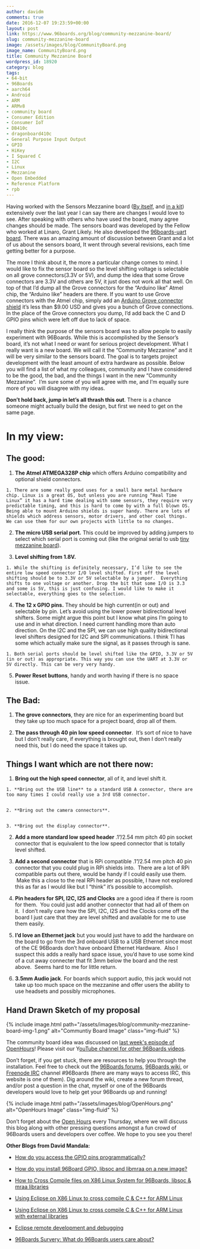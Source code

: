 ```yaml
---
author: davidm
comments: true
date: 2016-12-07 19:23:59+00:00
layout: post
link: https://www.96boards.org/blog/community-mezzanine-board/
slug: community-mezzanine-board
image: /assets/images/blog/CommunityBoard.png
image_name: CommunityBoard.png
title: Community Mezzanine Board
wordpress_id: 18920
category: blog
tags:
- 64-bit
- 96Boards
- aarch64
- Android
- ARM
- ARMv8
- community board
- Consumer Edition
- Consumer IoT
- DB410c
- dragonboard410c
- General Purpose Input Output
- GPIO
- HiKey
- I Squared C
- I2C
- Linux
- Mezzanine
- Open Embedded
- Reference Platform
- rpb
---
```


Having worked with the Sensors Mezzanine board ([By itself](/product/sensors-mezzanine/), and [in a kit](/products/mezzanine/)) extensively over the last year I can say there are changes I would love to see. After speaking with others who have used the board, many agree changes should be made. The sensors board was developed by the Fellow who worked at Linaro, Grant Likely. He also developed the [96boards-uart board](/product/uartserial/). There was an amazing amount of discussion between Grant and a lot of us about the sensors board, It went through several revisions, each time getting better for a purpose.

The more I think about it, the more a particular change comes to mind. I would like to fix the sensor board so the level shifting voltage is selectable on all grove connectors(3.3V or 5V), and dump the idea that some Grove connectors are 3.3V and others are 5V, it just does not work all that well. On top of that I’d dump all the Grove connectors for the “Arduino like” Atmel chip, the “Arduino like” headers are there. If you want to use Grove connectors with the Atmel chip, simply add an [Arduino Grove connector shield](https://www.seeedstudio.com/Base-Shield-V2-p-1378.html) it’s less than $9.00 USD and gives you a bunch of Grove connections. In the place of the Grove connectors you dump, I’d add back the C and D GPIO pins which were left off due to lack of space.

I really think the purpose of the sensors board was to allow people to easily experiment with 96Boards. While this is accomplished by the Sensor’s board, it’s not what I need or want for serious project development. What I really want is a new board. We will call it the “Community Mezzanine” and it will be very similar to the sensors board. The goal is to targets project development with the least amount of extra hardware as possible. Below you will find a list of what my colleagues, community and I have considered to be the good, the bad, and the things I want in the new “Community Mezzanine”.  I’m sure some of you will agree with me, and I’m equally sure more of you will disagree with my ideas.

**Don’t hold back, jump in let’s all thrash this out**. There is a chance someone might actually build the design, but first we need to get on the same page.


# **In my view:**




## **The good:**






  1. **The Atmel ATMEGA328P chip** which offers Arduino compatibility and optional shield connectors.


    1. There are some really good uses for a small bare metal hardware chip. Linux is a great OS, but unless you are running “Real Time Linux” it has a hard time dealing with some sensors, they require very predictable timing, and this is hard to come by with a full blown OS. Being able to mount Arduino shields is super handy. There are lots of shields which address sensors, motor drivers, and other cool things. We can use them for our own projects with little to no changes.





  2. **The micro USB serial port.** This could be improved by adding jumpers to select which serial port is coming out (like the original serial to usb [tiny mezzanine board](/product/uartserial/)).


  3. **Level shifting from 1.8V.**  


    1. While the shifting is definitely necessary, I’d like to see the entire low speed connector I/O level shifted. First off the level shifting should be to 3.3V or 5V selectable by a jumper.  Everything shifts to one voltage or another. Drop the bit that some I/O is 3.3 and some is 5V, this is just confusing. I would like to make it selectable, everything goes to the selection.  





  4. **The 12 x GPIO pins.** They should be high current(in or out) and selectable by pin. Let’s avoid using the lower power bidirectional level shifters. Some might argue this point but I know what pins I’m going to use and in what direction. I need current handling more than auto direction. On the I2C and the SPI, we can use high quality bidirectional level shifters designed for I2C and SPI communications. I think TI has some which actually make sure the signal, as it passes through is sane.


    1. Both serial ports should be level shifted like the GPIO, 3.3V or 5V (in or out) as appropriate. This way you can use the UART at 3.3V or 5V directly. This can be very very handy.





  5. **Power Reset buttons**, handy and worth having if there is no space issue.




## **The Bad:**






  1. **The grove connectors**, they are nice for an experimenting board but they take up too much space for a project board, drop all of them.


  2. **The pass through 40 pin low speed connector**.  It’s sort of nice to have but I don’t really care, if everything is brought out, then I don’t really need this, but I do need the space it takes up.




## **Things I want which are not there now:**






  1. **Bring out the high speed connector**, all of it, and level shift it.


    1. **Bring out the USB line** to a standard USB A connector, there are too many times I could really use a 3rd USB connector.


    2. **Bring out the camera connectors**.


    3. **Bring out the display connector**.





  2. **Add a more standard low speed header** .1”/2.54 mm pitch 40 pin socket connector that is equivalent to the low speed connector that is totally level shifted.


  3. **Add a second connector** that is RPi compatible .1”/2.54 mm pitch 40 pin connector that you could plug in RPi shields into.  There are a lot of RPi compatible parts out there, would be handy if I could easily use them.  Make this a close to the real RPi header as possible, I have not explored this as far as I would like but I “think” it’s possible to accomplish.


  4. **Pin headers for SPI, I2C, I2S and Clocks** are a good idea if there is room for them.  You could just add another connector that had all of them on it.  I don’t really care how the SPI, I2C, I2S and the Clocks come off the board I just care that they are level shifted and available for me to use them easily.


  5. **I’d love an Ethernet jack** but you would just have to add the hardware on the board to go from the 3rd onboard USB to a USB Ethernet since most of the CE 96Boards don’t have onboard Ethernet Hardware.  Also I suspect this adds a really hard space issue, you’d have to use some kind of a cut away connecter that fit 3mm below the board and the rest above.  Seems hard to me for little return.


  6. **3.5mm Audio jack**. For boards which support audio, this jack would not take up too much space on the mezzanine and offer users the ability to use headsets and possibly microphones.




## **Hand Drawn Sketch of my proposal**

{% include image.html path="/assets/images/blog/community-mezzanine-board-img-1.png" alt="Communtiy Board Image" class="img-fluid" %}

The community board idea was discussed on [last week's episode of OpenHours](https://youtu.be/LJzHpvpMEMY)! Please visit our Y[ouTube channel for other 96Boards videos](https://www.youtube.com/channel/UCjawhk_W1QnJs3pKIsKLJNg).

Don’t forget, if you get stuck, there are resources to help you through the installation. Feel free to check out the [96Boards forums](https://discuss.96boards.org/), [96Boards wiki](https://github.com/96boards/documentation/), or [Freenode IRC](http://webchat.freenode.net/?channels=%2396boards) channel #96Boards (there are many ways to access IRC, this website is one of them). Dig around the wiki, create a new forum thread, and/or post a question in the chat, myself or one of the 96Boards developers would love to help get your 96Boards up and running!

{% include image.html path="/assets/images/blog/OpenHours.png" alt="OpenHours Image" class="img-fluid" %}

Don’t forget about the [Open Hours](/openhours/) every Thursday, where we will discuss this blog along with other pressing questions amongst a fun crowd of 96Boards users and developers over coffee. We hope to you see you there!

**Other Blogs from David Mandala:**






  * [How do you access the GPIO pins programmatically?](/blog/access-gpio-pins-programmatically/)


  * [How do you install 96Board GPIO, libsoc and libmraa on a new image?](/blog/install-96boardgpio-libsoc-libmraa-new-image/)


  * [How to Cross Compile files on X86 Linux System for 96Boards, libsoc & mraa libraries](/blog/cross-compile-files-x86-linux-to-96boards/)


  * [Using Eclipse on X86 Linux to cross compile C & C++ for ARM Linux](/blog/eclipse-x86-linux-cross-compile-arm-linux/)


  * [Using Eclipse on X86 Linux to cross compile C & C++ for ARM Linux with external libraries](/blog/eclipse-x86-linux-cross-compile-arm-linux-external-libraries/)


  * [Eclipse remote development and debugging](/blog/eclipse-remote-development-debugging/)


  * [96Boards Survery: What do 96Boards users care about?](/blog/96boards-survey-1/)
